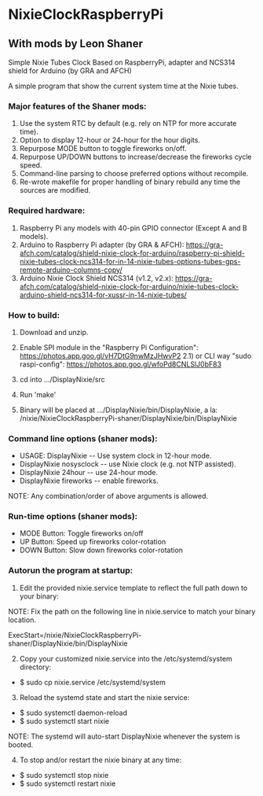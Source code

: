 # NixieClockRaspberryPi
## With mods by Leon Shaner

Simple Nixie Tubes Clock Based on RaspberryPi, adapter and NCS314 shield for Arduino (by GRA and AFCH)

A simple program that show the current system time at the Nixie tubes.

### Major features of the Shaner mods:

  1) Use the system RTC by default (e.g. rely on NTP for more accurate time).
  2) Option to display 12-hour or 24-hour for the hour digits.
  3) Repurpose MODE button to toggle fireworks on/off.
  4) Repurpose UP/DOWN buttons to increase/decrease the fireworks cycle speed.
  5) Command-line parsing to choose preferred options without recompile.
  6) Re-wrote makefile for proper handling of binary rebuild any time the sources are modified.

### Required hardware:
  1) Raspberry Pi any models with 40-pin GPIO connector (Except A and B models).
  2) Arduino to Raspberry Pi adapter (by GRA & AFCH): https://gra-afch.com/catalog/shield-nixie-clock-for-arduino/raspberry-pi-shield-nixie-tubes-clock-ncs314-for-in-14-nixie-tubes-options-tubes-gps-remote-arduino-columns-copy/
  3) Arduino Nixie Clock Shield NCS314 (v1.2, v2.x): https://gra-afch.com/catalog/shield-nixie-clock-for-arduino/nixie-tubes-clock-arduino-shield-ncs314-for-xussr-in-14-nixie-tubes/


### How to build:

  1) Download and unzip.
  2) Enable SPI module in the "Raspberry Pi Configuration": https://photos.app.goo.gl/vH7DtG9nwMzJHwvP2
  2.1) or CLI way "sudo raspi-config": https://photos.app.goo.gl/wfoPd8CNLSlJ0bF83

  3) cd into .../DisplayNixie/src
  4) Run 'make'
  5) Binary will be placed at .../DisplayNixie/bin/DisplayNixie, a la:
	/nixie/NixieClockRaspberryPi-shaner/DisplayNixie/bin/DisplayNixie

### Сommand line options (shaner mods):
* USAGE: DisplayNixie     -- Use system clock in 12-hour mode.
* DisplayNixie nosysclock -- use Nixie clock (e.g. not NTP assisted).
* DisplayNixie 24hour     -- use 24-hour mode.
* DisplayNixie fireworks  -- enable fireworks.

NOTE:  Any combination/order of above arguments is allowed.

### Run-time options (shaner mods):

* MODE Button:  Toggle fireworks on/off
* UP Button:    Speed up fireworks color-rotation
* DOWN Button:  Slow down fireworks color-rotation


### Autorun the program at startup: 

1) Edit the provided nixie.service template to reflect the full path down to your binary:

NOTE: Fix the path on the following line in nixie.service to match your binary location.

  ExecStart=/nixie/NixieClockRaspberryPi-shaner/DisplayNixie/bin/DisplayNixie

2) Copy your customized nixie.service into the /etc/systemd/system directory:
*  $ sudo cp nixie.service /etc/systemd/system

3) Reload the systemd state and start the nixie service:
*  $ sudo systemctl daemon-reload
*  $ sudo systemctl start nixie

NOTE:  The systemd will auto-start DisplayNixie whenever the system is booted.

4) To stop and/or restart the nixie binary at any time:
*  $ sudo systemctl stop nixie
*  $ sudo systemctl restart nixie

